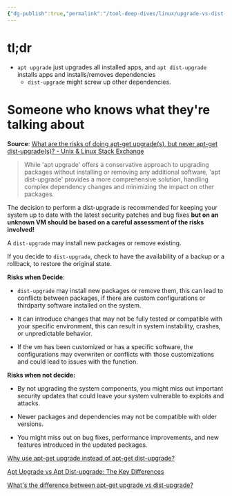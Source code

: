 ```yaml
---
{"dg-publish":true,"permalink":"/tool-deep-dives/linux/upgrade-vs-dist-upgrade/","updated":"2024-01-03T12:49:44.000-08:00"}
---
```



#  tl;dr
- `apt upgrade` just upgrades all installed apps, and `apt dist-upgrade` installs apps and installs/removes dependencies
	- `dist-upgrade` might screw up other dependencies.


# Someone who knows what they're talking about

**Source**: [What are the risks of doing apt-get upgrade(s), but never apt-get dist-upgrade(s)? - Unix & Linux Stack Exchange](https://unix.stackexchange.com/questions/748000/what-are-the-risks-of-doing-apt-get-upgrades-but-never-apt-get-dist-upgrades)

> While 'apt upgrade' offers a conservative approach to upgrading packages without installing or removing any additional software, 'apt dist-upgrade' provides a more comprehensive solution, handling complex dependency changes and minimizing the impact on other packages.

The decision to perform a dist-upgrade is recommended for keeping your system up to date with the latest security patches and bug fixes **but on an unknown VM should be based on a careful assessment of the risks involved!**

A `dist-upgrade` may install new packages or remove existing.

If you decide to `dist-upgrade`, check to have the availability of a backup or a rollback, to restore the original state.

**Risks when Decide**:

- `dist-upgrade` may install new packages or remove them, this can lead to conflicts between packages, if there are custom configurations or thirdparty software installed on the system.
    
- It can introduce changes that may not be fully tested or compatible with your specific environment, this can result in system instability, crashes, or unpredictable behavior.
    
- If the vm has been customized or has a specific software, the configurations may overwriten or conflicts with those customizations and could lead to issues with the function.
    

**Risks when not decide:**

- By not upgrading the system components, you might miss out important security updates that could leave your system vulnerable to exploits and attacks.
    
- Newer packages and dependencies may not be compatible with older versions.
    
- You might miss out on bug fixes, performance improvements, and new features introduced in the updated packages.
    

[Why use apt-get upgrade instead of apt-get dist-upgrade?](https://askubuntu.com/questions/194651/why-use-apt-get-upgrade-instead-of-apt-get-dist-upgrade)

[Apt Upgrade vs Apt Dist-upgrade: The Key Differences](https://tecadmin.net/difference-between-apt-upgrade-vs-apt-dist-upgrade/)

[What's the difference between apt-get upgrade vs dist-upgrade?](https://itsfoss.com/apt-get-upgrade-vs-dist-upgrade/)